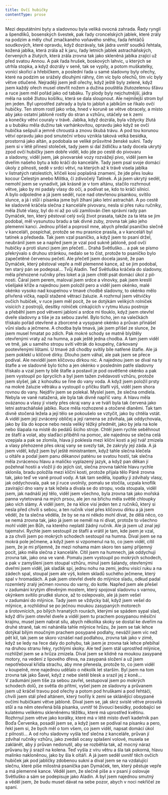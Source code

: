 ```yaml
---
title: Ovčí hubičky
contentType: prose
---
```


<section>

Mezi deputátními byty a sladovnou byla veliká ovocná zahrada. Řady rynglí a špendlíků, bosenských švestek, pak řady croncelských jablek, které zrály na podzim a měly chuť zmačkaného voňavého sněhu, řada řehtáčů soudkových, které opravdu, když dozrávaly, tak jádra uvnitř soudků řehtala, kožená jablka, která zrála až k jaru, řady letních jablek astracháňských, červených a žlutých, která zrála zrovna tak jako skleněná jablka zrající už před svatou Annou. A pak řada hrušek, boskových lahvic, u kterých se utrhla stopka, a když dozrály v seně, tak se vypily, a potom muškatelky, vonící skořicí a hřebíčkem, a poslední řada u samé sladovny byly ořechy, které na podzim se srážely dlouhými ráhny, čím víc bylo ořechů, tím víc byly větve otlučené. Nejraději jsem jedl ořechy, když ještě byly zelené, když jsem každý ořech musel otevřít nožem a dužina pouštěla žlutozelenou šťávu a ruce jsem měl pořád jako od tabáku. Ty plody byly nejchutnější, jádra měla na sobě žlutou košilku, která se dala sloupnout. Ale nejmilejší strom byl jen jeden. Byl uprostřed zahrady a byla to jabloň a jablkům se říkalo ovčí hubičky. Ten strom rostl jako vrba, hned v koruně se větve obracely, a místo aby jako ostatní jabloně rostly do stran a vzhůru, otáčely se k zemi a konečky větví couraly v trávě. Jablka, když dozrála, byla vždycky žlutá a u bubáku měla dužinu tak varhánkovitou, opravdu jako když se ovčí hubička sešpulí a jemně chroustá a znovu škubá trávu. A pod tou korunou větví opravdu jako pod smuteční vrbou vznikla taková velká besídka, prostorná jako altán, a podobala se veliké průsvitné ženské sukni. Tady jsem si v létě přinesl stoleček, tady jsem si dal židličku a tady docela ukrytý zpod ovčí hubičky jsem dobře viděl, kdo jde po cestě do pivovaru a sladovny, viděl jsem, jak pivovarské vozy rozvážejí pivo, viděl jsem ke dveřím našeho bytu a kdo kráčí do kanceláře. Tady jsem psal svoje domácí úkoly z pilnosti, sedě v srdci větví, na kterých až k trávě visela jablka v listnatých ratolestích, křičeli kosi poplašná znamení, že jde přes louku kocour Celestýn anebo Militka, či zdivočelý Tatínek. A já jsem ukrytý seděl, nemohl jsem se vynadivit, jak krásně je v tom altánu, stačilo rozhrnout větve, jako by mi padaly vlasy do očí, a podívat se, kdo to kráčí silnicí. A bylo odpoledne a já jsem seděl, ruce nad otevřenou písankou, svítilo slunce, a já i stůl i písanka jsme byli žíhaní jako letní astracháň. A po cestě ke sladovně kráčela slečna z kanceláře pivovaru, nesla si přes ruku ručníky, měla žluté vlasy, byl do ní až po uši zamilován člen správní rady pan Dymáček, ten, který pěstoval celý svůj život prasata, takže za ta léta se jim podobal, měl vysunutou bradu a tak divné zuby, zrovna tak jako jeho plemenní kanci. Jednou přišel a poprosil mne, abych předal psaníčko slečně v kanceláři, pospíchal, protože se mu prasnice prasila, a v kanceláři byl tatínek a předseda. Tak jsem vzal psaníčko, a když jsem to psaní držel, neubránil jsem se a napřed jsem je vzal pod sukně jabloně, pod ovčí hubičky a proti slunci jsem jen přečetl… Drahá Světluško… a pak se písmo překrývalo s druhou stránkou, nedalo se to číst, protože to psaníčko bylo zapečetěné červenou pečetí. Ale přečetl jsem docela jasně, že pan Dymáček, který pěstoval vepře a měl plemenné kance, až se jim podobal, ten starý pán se podepsal… Tvůj Aladin. Teď Světluška kráčela do sladovny, měla přehozené ručníky přes loket a já jsem chtěl psát domácí úkol z pil­nosti. Čáral jsem perem, maloval jsem srdce a vlnovky, pak jsem kreslil všelijaké kříže a najednou jsem položil pero a viděl jsem okénko, malé okénko vysoko nad koupelnou v tmavé chodbě sladovny, to okénko mělo přivřená víčka, napůl stažené větrací žaluzie. A rozhrnul jsem větvičky ovčích hubiček, v ruce jsem měl pocit, že se dotýkám velikých rolniček visících z postrojů, desítky rolniček cinkajících v rytmu klusu postroje a přeběhl jsem pod větvemi jabloní a srdce mi tlouklo, když jsem otevřel dveře sladovny a tiše je za sebou zavřel. Bylo ticho, jen na valečkách třískalo pořád otevřené a zborcené a vysypané okénko a průvan přinášel vůni sladu a ječmene. A chodba byla tmavá, jak jsem přišel ze slunce, že jsem musel hmatat po zdích. Pak mokré schody se matně blyštěly otevřenými vraty až na humna, a pak ještě jedna chodba. A tam jsem viděl ve tmě, jak u samého stropu svítí větrák do koupelny, čárkovaný pootevřenými lištami. U tmavé zdi chodby svítily bíle natřené štafle. Ale já jsem poklekl u klíčové dírky. Dlouho jsem váhal, ale pak jsem se přece podíval. Ale neviděl jsem klíčovou dírkou nic. A najednou jsem se díval na ty štafle a ve sladovně bylo ticho a jen okénko v posledním patře sladovny třískalo a vzal jsem ty bílé štafle a postavil je pod osvětlené okénko a pak jsem vystoupil po špryclích a byl jsem tažen zvědavostí vzhůru, protože jsem slyšel, jak z kohoutku se řine do vany voda. A když jsem položil prsty na mokré žaluzie větráku a vystoupil o příčku štaflí výš, viděl jsem shora rovnou do vany. Nejdřív jsem se polekal. Myslel jsem, že slečna omdlela. Nebyla ve vaně natažená, ale byla tak divně napříč vany. A hlavu měla ovázanou a vlasy jí visely přes okraj vany a ve tváři byla tak červená jako letní astracháňské jablko. Ruce měla rozhozené a otočené dlaněmi. Tak tam divně stočená ležela a její tělo se pokoušelo se vztyčit, jako by chtěla vstát. A viděl jsem její zvrácený obličej a její ramena se zdvihala, jak oddychovala, jako by šla do kopce nebo nesla veliký těžký předmět, jako by jela na kole nebo šlapala na místě do pedálů šicího stroje. Chtěl jsem rychle seběhnout ze štaflí a volat, aby slaďáci přiběhli na pomoc, ale najednou se slečna celá vzepjala a pak se zlomila, hlava jí poklesla mezi klíční kosti a její tvář zmizela a vlasy přehozené přes okraj vany se svezly tak, že zakryly její záda. A já jsem viděl, když jsem byl ještě ministrantem, když tahle slečna klečela u oltáře a podal jsem panu děkanovi paténu se svatou hostií, tak slečna měla zvrácenou hlavu a maličko vyplazený jazyk, a když pan děkan jí požehnal hostii a vložil ji do jejích úst, slečna zrovna takhle hlavu rychle sklonila, bradu položila mezi klíční kosti, protože přijala tělo Páně zrovna tak, jako teď ve vaně proud vody. A tak tam seděla, lopatky jí zdvihaly vlasy, jak oddychovala, pak se jí ruce uvolnily, pomalu se stočila, ucpala knoflík zavírající dno vany a tak ležela a dívala se do stropu, voda stoupala, viděl jsem, jak nadnáší její tělo, viděl jsem všechno, byla zrovna tak jako mořská panna vytetovaná na mých prsou, ale jen na břichu měla světlé chloupky jako vích slámy. A viděl jsem, že na klice visí jeden ten z ručníků, který si nesla před chvílí s sebou, a ten ručník visel přes klíčovou dírku a já jsem věděl, že ta slečna věděla, že by se na ni někdo mohl dívat, že dělá něco, co se nemá zrovna tak, jako já jsem se neměl na ni dívat, protože to všechno mohl vidět jen Bůh, na kterého neplatil žádný ručník. Ale já jsem už znal její tajemství. Rychle jsem sestoupil ze štaflí a vrátil je tam, kde jsem je vzal, a za chvíli jsem po mokrých schodech sestoupil na humna. Díval jsem se na mokrá pole ječmene, a když jsem si vzpomenul na to, co jsem viděl, cítil jsem, že je mi příjemně, že mezi nohama mám skoro ten samý příjemný pocit, jako měla slečna z kanceláře. Cítil jsem na humnech, jak oddychuji zrovna tak, jako ona ve vaně. Pomalu jsem vystoupil po mokrých schodech, a pak v zamyšlení jsem stoupal vzhůru, minul jsem šalandy, otevřenými dveřmi jsem viděl, jak slaďák spí, jednu nohu na zemi, jednu visící ruku a na zádech spal, stoupal jsem ale výš, kolem skladů suchého ječmene, který spal v hromadách. A pak jsem otevřel dveře do mlýnice sladu, odkud padal rozemletý zralý ječmen rovnou do varny, do kotle. Napřed jsem ale přešel v zadumání krytým dřevěným mostem, který spojoval sladovnu s varnou, okýnkem svítilo prudké slunce, až to oslepovalo, ale já jsem vešel v zadumání do mlýnice. Tady jsem se vždycky bál, když jsem vešel do mlýnice, a rozhlídnul se po ječnou moukou zasypaných motorech a šrotovnících, po bílých hranatých rourách, kterými se spádem sypal slad, když dřív jsem otevřel dveře a viděl jsem tu prachem posypanou měsíční krajinu, musel jsem nabrat sílu, abych několika skoky se dostal ke dveřím na druhé straně, tak mi naháněla tahle mlýnice hrůzu, že jsem se tak lehce dotýkal bílým moučným prachem posypané podlahy, nevážil jsem víc než pět kil, tak jsem se skoro vznášel nad podlahou, zrovna tak jako v zimě, když se ledy na řece daly do pohybu, tak jsem je zrovna tak lehce přebíhal na druhou stranu řeky, rychlými skoky. Ale teď jsem stál uprostřed mlýnice, rozhlížel jsem se a hrůza zmizela. Díval jsem se klidně na moukou zasypané motory, na vedení z lipového dřeva, na zasypaná složení a už jsem nepotřeboval křídla strachu, aby mne přenesla, protože to, co jsem viděl v koupelně, mne najednou udělalo o několik let starším. Byl jsem na tom zrovna tak jako Šavel, když z nebe sletěl blesk a srazil jej z koně… V zadumání jsem tiše za sebou zavřel, sestupoval jsem po mokrých schodech dolů, ze světla do přítmí, vyšel jsem ze sladovny a průvanem jsem už kráčel travou pod ořechy a potom pod hruškami a pod řehtáči, chvíli jsem stál před altánem, který tvořily k zemi se sklánějící obsypané ovčími hubičkami větve jabloně. Díval jsem se, jak skrz svislé větve prosvítá stůl a na něm otevřená bílá písanka, uvnitř té živoucí besídky, podobající se kulatému velikému skleněnému těžítku, které má uprostřed květinu. Rozhrnul jsem větve jako korálky, které má v létě místo dveří kadeřník pan Boďa Červenka, posadil jsem se, a když jsem se podíval na písanku a pero, řekl jsem si, že bych měl o tom všem, co jsem viděl, napsat domácí úkol z pilnosti… A od rohu sladovny vyšla teď slečna z kanceláře, průvan jí zdvíhal ručníky vzhůru, jako zvedali ocasy splašení volové, musela se zaklánět, aby ji průvan nedonutil, aby se rozběhla tak, až mocný náraz průvanu by ji srazil na kolena. Teď vyšla z víru větru a šla tak pokorná, hlavu malinko nakloněnou, jako by šla k oltáři. A já jsem seděl uvnitř těch ovčích hubiček jak pod jablíčky zdobenou sukní a díval jsem se na vzdalující slečnu, které píše milostná psaníčka pan Dymáček, ten, který pěstuje vepře a má plemenné kance. Věděl jsem, že slečně píše a v psaní ji oslovuje Světluško a sám se podepisuje jako Aladin. A byl jsem najednou smutný a věděl jsem, že budu muset dávat na sebe pozor, abych v noci nekřičel ze spaní.

</section>
